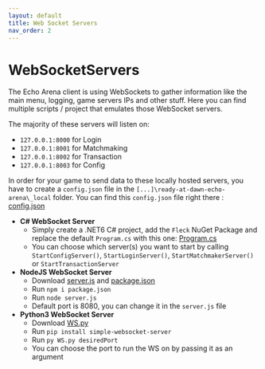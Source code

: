 ```yaml
---
layout: default
title: Web Socket Servers
nav_order: 2
---
```


# WebSocketServers

The Echo Arena client is using WebSockets to gather information like the main menu, logging, game servers IPs and other stuff.
Here you can find multiple scripts / project that emulates those WebSocket servers.

The majority of these servers will listen on:
- `127.0.0.1:8000` for Login
- `127.0.0.1:8001` for Matchmaking
- `127.0.0.1:8002` for Transaction
- `127.0.0.1:8003` for Config

In order for your game to send data to these locally hosted servers, you have to create a `config.json` file in the `[...]\ready-at-dawn-echo-arena\_local` folder.
You can find this `config.json` file right there : [config.json]

- **C# WebSocket Server**
    - Simply create a .NET6 C# project, add the `Fleck` NuGet Package and replace the default `Program.cs` with this one: [Program.cs]
    - You can choose which server(s) you want to start by calling `StartConfigServer()`, `StartLoginServer()`, `StartMatchmakerServer()` or `StartTransactionServer`
- **NodeJS WebSocket Server**
    - Download [server.js] and [package.json]
    - Run `npm i package.json`
    - Run `node server.js`
    - Default port is 8080, you can change it in the `server.js` file
- **Python3 WebSocket Server**
    - Download [WS.py]
    - Run `pip install simple-websocket-server`
    - Run `py WS.py desiredPort`
    - You can choose the port to run the WS on by passing it as an argument

[config.json]: https://github.com/NotBlue-Dev/NotBlue-Dev.github.io/blob/main/Files/WebSocketServers/config.json
[Program.cs]: https://github.com/NotBlue-Dev/NotBlue-Dev.github.io/blob/main/Files/WebSocketServers/CSharpWebSocket/Program.cs
[server.js]: https://github.com/NotBlue-Dev/NotBlue-Dev.github.io/blob/main/Files/WebSocketServers/NodeJSWebsocket/server.js
[package.json]: https://github.com/NotBlue-Dev/NotBlue-Dev.github.io/blob/main/Files/WebSocketServers/NodeJSWebsocket/package.json
[WS.py]: https://github.com/NotBlue-Dev/NotBlue-Dev.github.io/blob/main/Files/WebSocketServers/PythonWebSocket/WS.py